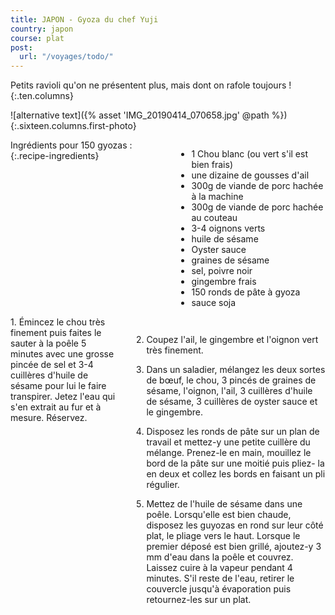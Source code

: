 ```yaml
---
title: JAPON - Gyoza du chef Yuji
country: japon
course: plat
post:
  url: "/voyages/todo/"
---
```


Petits ravioli qu'on ne présentent plus, mais dont on rafole toujours !
{:.ten.columns}

<!--fin extrait-->

![alternative text]({% asset 'IMG_20190414_070658.jpg' @path %})
{:.sixteen.columns.first-photo}

<div class="four columns" markdown="1">
Ingrédients pour 150 gyozas :
{:.recipe-ingredients}

- 1 Chou blanc (ou vert s'il est bien frais)
- une dizaine de gousses d'ail
- 300g de viande de porc hachée à la machine
- 300g de viande de porc hachée au couteau
- 3-4 oignons verts
- huile de sésame
- Oyster sauce
- graines de sésame
- sel, poivre noir
- gingembre frais
- 150 ronds de pâte à gyoza
- sauce soja
</div>

<div class="ten columns" markdown="1">
1. Émincez le chou très finement puis faites le sauter à la poêle 5 minutes avec une grosse pincée de sel et 3-4 cuillères d'huile de sésame pour lui le faire transpirer. Jetez l'eau qui s'en extrait au fur et à mesure. Réservez.

2. Coupez l'ail, le gingembre et l'oignon vert très finement.

3. Dans un saladier, mélangez les deux sortes de bœuf, le chou, 3 pincés de graines de sésame, l'oignon, l'ail, 3 cuillères d'huile de sésame, 3 cuillères de oyster sauce et le gingembre.

4. Disposez les ronds de pâte sur un plan de travail et mettez-y une petite cuillère du mélange. Prenez-le en main, mouillez le bord de la pâte sur une moitié puis pliez- la en deux et collez les bords en faisant un pli régulier.

5. Mettez de l'huile de sésame dans une poêle. Lorsqu'elle est bien chaude, disposez les guyozas en rond sur leur côté plat, le pliage vers le haut. Lorsque le premier déposé est bien grillé, ajoutez-y 3 mm d'eau dans la poêle et couvrez. Laissez cuire à la vapeur pendant 4 minutes. S'il reste de l'eau, retirer le couvercle jusqu'à évaporation puis retournez-les sur un plat.
</div>

